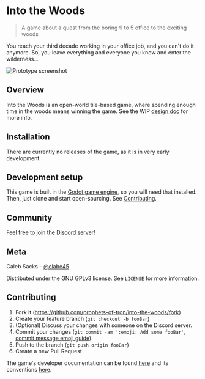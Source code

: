 # Into the Woods
> A game about a quest from the boring 9 to 5 office to the exciting woods

You reach your third decade working in your office job, and you can't do it anymore. So, you leave everything and everyone you know and enter the wilderness...

![Prototype screenshot](header.png)

## Overview

Into the Woods is an open-world tile-based game, where spending enough time in the woods means winning the game. See the WIP [design doc](DESIGN.md) for more info.

## Installation

There are currently no releases of the game, as it is in very early development.

<!--## Screenshots-->

## Development setup

This game is built in the [Godot game engine][godot], so you will need that installed. Then, just clone and start open-sourcing. See [Contributing](#Contributing).

<!--## Release History

* 0.2.1
    * CHANGE: Update docs (module code remains unchanged)
* 0.2.0
    * CHANGE: Remove `setDefaultXYZ()`
    * ADD: Add `init()`
* 0.1.1
    * FIX: Crash when calling `baz()` (Thanks @GenerousContributorName!)
* 0.1.0
    * The first proper release
    * CHANGE: Rename `foo()` to `bar()`
* 0.0.1
    * Work in progress-->

## Community

Feel free to join [the Discord server][discord server]!

## Meta

Caleb Sacks – [@clabe45](https://twitter.com/clabe45)
<!-- your name here -->

Distributed under the GNU GPLv3 license. See ``LICENSE`` for more information.

## Contributing

1. Fork it (<https://github.com/prophets-of-tron/into-the-woods/fork>)
2. Create your feature branch (`git checkout -b fooBar`)
3. (Optional) Discuss your changes with someone on the Discord server.
4. Commit your changes (`git commit -am ':emoji: Add some fooBar'`, [commit message emoji guide](http://gitmoji.carloscuesta.me/)).
5. Push to the branch (`git push origin fooBar`)
6. Create a new Pull Request

The game's developer documentation can be found [here](/docs) and its conventions [here](/docs/conventions.md).

<!-- Markdown link & img dfn's -->
<!--[npm-image]: https://img.shields.io/npm/v/datadog-metrics.svg?style=flat-square
[npm-url]: https://npmjs.org/package/datadog-metrics
[npm-downloads]: https://img.shields.io/npm/dm/datadog-metrics.svg?style=flat-square
[travis-image]: https://img.shields.io/travis/dbader/node-datadog-metrics/master.svg?style=flat-square
[travis-url]: https://travis-ci.org/dbader/node-datadog-metrics
[wiki]: https://github.com/yourname/yourproject/wiki-->

[godot]: https://godotengine.org/
[discord server]: https://discord.gg/RwvBmrd
